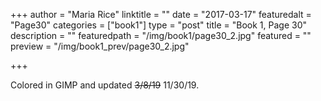 +++
author = "Maria Rice"
linktitle = ""
date = "2017-03-17"
featuredalt = "Page30"
categories = ["book1"]
type = "post"
title = "Book 1, Page 30"
description = ""
featuredpath = "/img/book1/page30_2.jpg"
featured = ""
preview = "/img/book1_prev/page30_2.jpg"

+++

Colored in GIMP and updated ~~3/8/19~~ 11/30/19. 

